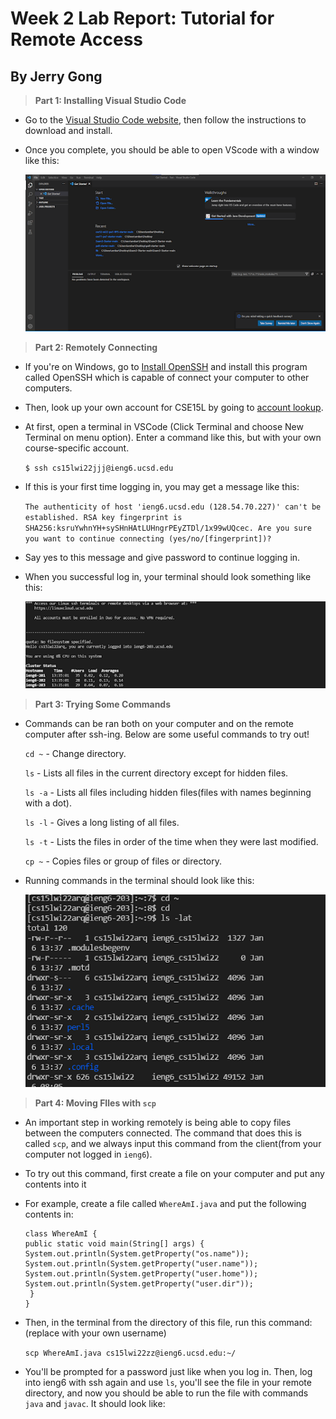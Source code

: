 # Week 2 Lab Report: Tutorial for Remote Access
## By Jerry Gong
> **Part 1: Installing Visual Studio Code**

* Go to the [Visual Studio Code website](https://code.visualstudio.com/), then follow the instructions to download and install.
* Once you complete, you should be able to open VScode with a window like this:

  ![image](part1.png)
 
 > **Part 2: Remotely Connecting**

* If you're on Windows, go to [Install OpenSSH](https://docs.microsoft.com/en-us/windows-server/administration/openssh/openssh_install_firstuse) and install this program called OpenSSH which is capable of connect your computer to other computers.
* Then, look up your own account for CSE15L by going to [account lookup](https://sdacs.ucsd.edu/~icc/index.php).
* At first, open a terminal in VSCode (Click Terminal and choose New Terminal on menu option). Enter a command like this, but with your own course-specific account.

    `$ ssh cs15lwi22jjj@ieng6.ucsd.edu`
* If this is your first time logging in, you may get a message like this:

    `The authenticity of host 'ieng6.ucsd.edu (128.54.70.227)' can't be established.
    RSA key fingerprint is SHA256:ksruYwhnYH+sySHnHAtLUHngrPEyZTDl/1x99wUQcec.
    Are you sure you want to continue connecting (yes/no/[fingerprint])?`
* Say yes to this message and give password to continue logging in.
* When you successful log in, your terminal should look something like this:

    ![image](part2.png)

> **Part 3: Trying Some Commands**

* Commands can be ran both on your computer and on the remote computer after ssh-ing. Below are some useful commands to try out!

    `cd ~` - Change directory.
    
    `ls` - Lists all files in the current directory except for hidden files.
    
    `ls -a` - Lists all files including hidden files(files with names beginning with a dot).
    
    `ls -l` - Gives a long listing of all files.
    
    `ls -t` - Lists the files in order of the time when they were last modified.
    
    `cp ~` - Copies files or group of files or directory.
  
* Running commands in the terminal should look like this:

    ![image](part3.png)
    
> **Part 4: Moving FIles with `scp`**

* An important step in working remotely is being able to copy files between the computers connected. The command that does this is called `scp`, and we always input this command from the client(from your computer not logged in `ieng6`). 
* To try out this command, first create a file on your computer and put any contents into it
* For example, create a file called `WhereAmI.java` and put the following contents in:
    ```
    class WhereAmI {
  public static void main(String[] args) {
    System.out.println(System.getProperty("os.name"));
    System.out.println(System.getProperty("user.name"));
    System.out.println(System.getProperty("user.home"));
    System.out.println(System.getProperty("user.dir"));
     }
   }
    ```
    
* Then, in the terminal from the directory of this file, run this command:(replace with your own username)

    `scp WhereAmI.java cs15lwi22zz@ieng6.ucsd.edu:~/`
    
* You'll be prompted for a password just like when you log in. Then, log into ieng6 with ssh again and use `ls`, you'll see the file in your remote directory, and now you should be able to run the file with commands `java` and `javac`. It should look like:
